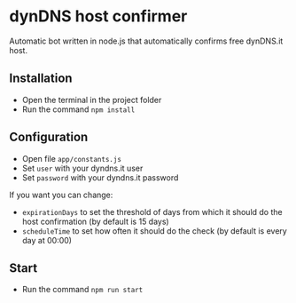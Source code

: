 # dynDNS host confirmer
Automatic bot written in node.js that automatically confirms free dynDNS.it host.

## Installation
- Open the terminal in the project folder
- Run the command `npm install`

## Configuration
- Open file `app/constants.js`
- Set `user` with your dyndns.it user
- Set `password` with your dyndns.it password

If you want you can change:
- `expirationDays` to set the threshold of days from which it should do the host confirmation (by default is 15 days)
- `scheduleTime` to set how often it should do the check (by default is every day at 00:00)

## Start
- Run the command `npm run start`